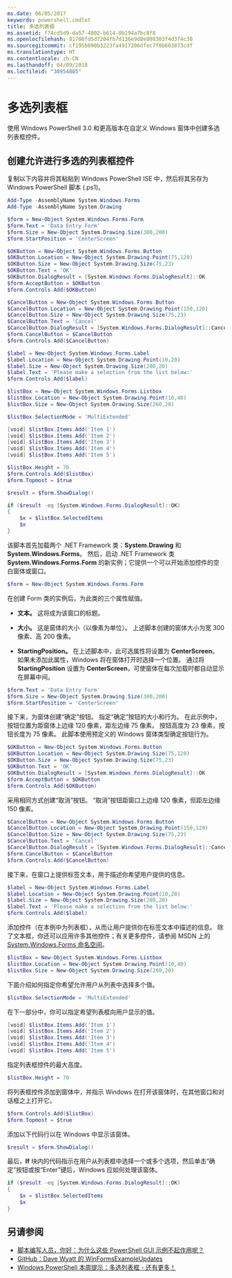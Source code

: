 ```yaml
---
ms.date: 06/05/2017
keywords: powershell,cmdlet
title: 多选列表框
ms.assetid: f74cd5d9-da57-4802-b614-0b194a7bc8f8
ms.openlocfilehash: 81708fd5d7204fb7d136e9d8e808303f4d3f4c30
ms.sourcegitcommit: cf195b090b3223fa4917206dfec7f0b603873cdf
ms.translationtype: HT
ms.contentlocale: zh-CN
ms.lasthandoff: 04/09/2018
ms.locfileid: "30954885"
---
```

# <a name="multiple-selection-list-boxes"></a>多选列表框

使用 Windows PowerShell 3.0 和更高版本在自定义 Windows 窗体中创建多选列表框控件。

## <a name="create-list-box-controls-that-allow-multiple-selections"></a>创建允许进行多选的列表框控件

复制以下内容并将其粘贴到 Windows PowerShell ISE 中，然后将其另存为 Windows PowerShell 脚本 (.ps1)。

```powershell
Add-Type -AssemblyName System.Windows.Forms
Add-Type -AssemblyName System.Drawing

$form = New-Object System.Windows.Forms.Form
$form.Text = 'Data Entry Form'
$form.Size = New-Object System.Drawing.Size(300,200)
$form.StartPosition = 'CenterScreen'

$OKButton = New-Object System.Windows.Forms.Button
$OKButton.Location = New-Object System.Drawing.Point(75,120)
$OKButton.Size = New-Object System.Drawing.Size(75,23)
$OKButton.Text = 'OK'
$OKButton.DialogResult = [System.Windows.Forms.DialogResult]::OK
$form.AcceptButton = $OKButton
$form.Controls.Add($OKButton)

$CancelButton = New-Object System.Windows.Forms.Button
$CancelButton.Location = New-Object System.Drawing.Point(150,120)
$CancelButton.Size = New-Object System.Drawing.Size(75,23)
$CancelButton.Text = 'Cancel'
$CancelButton.DialogResult = [System.Windows.Forms.DialogResult]::Cancel
$form.CancelButton = $CancelButton
$form.Controls.Add($CancelButton)

$label = New-Object System.Windows.Forms.Label
$label.Location = New-Object System.Drawing.Point(10,20)
$label.Size = New-Object System.Drawing.Size(280,20)
$label.Text = 'Please make a selection from the list below:'
$form.Controls.Add($label)

$listBox = New-Object System.Windows.Forms.Listbox
$listBox.Location = New-Object System.Drawing.Point(10,40)
$listBox.Size = New-Object System.Drawing.Size(260,20)

$listBox.SelectionMode = 'MultiExtended'

[void] $listBox.Items.Add('Item 1')
[void] $listBox.Items.Add('Item 2')
[void] $listBox.Items.Add('Item 3')
[void] $listBox.Items.Add('Item 4')
[void] $listBox.Items.Add('Item 5')

$listBox.Height = 70
$form.Controls.Add($listBox)
$form.Topmost = $true

$result = $form.ShowDialog()

if ($result -eq [System.Windows.Forms.DialogResult]::OK)
{
    $x = $listBox.SelectedItems
    $x
}
```

该脚本首先加载两个 .NET Framework 类：**System.Drawing** 和 **System.Windows.Forms**。 然后，启动 .NET Framework 类 **System.Windows.Forms.Form** 的新实例；它提供一个可以开始添加控件的空白窗体或窗口。

```powershell
$form = New-Object System.Windows.Forms.Form
```

在创建 Form 类的实例后，为此类的三个属性赋值。

- **文本。** 这将成为该窗口的标题。

- **大小。** 这是窗体的大小（以像素为单位）。 上述脚本创建的窗体大小为宽 300 像素、高 200 像素。

- **StartingPosition。** 在上述脚本中，此可选属性将设置为 **CenterScreen**。 如果未添加此属性，Windows 将在窗体打开时选择一个位置。 通过将 **StartingPosition** 设置为 **CenterScreen**，可使窗体在每次加载时都自动显示在屏幕中间。

```powershell
$form.Text = 'Data Entry Form'
$form.Size = New-Object System.Drawing.Size(300,200)
$form.StartPosition = 'CenterScreen'
```

接下来，为窗体创建“确定”按钮。   指定“确定”按钮的大小和行为。 在此示例中，按钮位置为距窗体上边缘 120 像素，距左边缘 75 像素。 按钮高度为 23 像素，按钮长度为 75 像素。 此脚本使用预定义的 Windows 窗体类型确定按钮行为。

```powershell
$OKButton = New-Object System.Windows.Forms.Button
$OKButton.Location = New-Object System.Drawing.Size(75,120)
$OKButton.Size = New-Object System.Drawing.Size(75,23)
$OKButton.Text = 'OK'
$OKButton.DialogResult = [System.Windows.Forms.DialogResult]::OK
$form.AcceptButton = $OKButton
$form.Controls.Add($OKButton)
```

采用相同方式创建“取消”按钮。 “取消”按钮距窗口上边缘 120 像素，但距左边缘 150 像素。

```powershell
$CancelButton = New-Object System.Windows.Forms.Button
$CancelButton.Location = New-Object System.Drawing.Point(150,120)
$CancelButton.Size = New-Object System.Drawing.Size(75,23)
$CancelButton.Text = 'Cancel'
$CancelButton.DialogResult = [System.Windows.Forms.DialogResult]::Cancel
$form.CancelButton = $CancelButton
$form.Controls.Add($CancelButton)
```

接下来，在窗口上提供标签文本，用于描述你希望用户提供的信息。

```powershell
$label = New-Object System.Windows.Forms.Label
$label.Location = New-Object System.Drawing.Point(10,20)
$label.Size = New-Object System.Drawing.Size(280,20)
$label.Text = 'Please make a selection from the list below:'
$form.Controls.Add($label)
```

添加控件（在本例中为列表框），从而让用户提供你在标签文本中描述的信息。 除了文本框，你还可以应用许多其他控件；有关更多控件，请参阅 MSDN 上的 [System.Windows.Forms 命名空间](http://msdn.microsoft.com/library/k50ex0x9(v=vs.110).aspx)。

```powershell
$listBox = New-Object System.Windows.Forms.Listbox
$listBox.Location = New-Object System.Drawing.Point(10,40)
$listBox.Size = New-Object System.Drawing.Size(260,20)
```

下面介绍如何指定你希望允许用户从列表中选择多个值。

```powershell
$listBox.SelectionMode = 'MultiExtended'
```

在下一部分中，你可以指定希望列表框向用户显示的值。

```powershell
[void] $listBox.Items.Add('Item 1')
[void] $listBox.Items.Add('Item 2')
[void] $listBox.Items.Add('Item 3')
[void] $listBox.Items.Add('Item 4')
[void] $listBox.Items.Add('Item 5')
```

指定列表框控件的最大高度。

```powershell
$listBox.Height = 70
```

将列表框控件添加到窗体中，并指示 Windows 在打开该窗体时，在其他窗口和对话框之上打开它。

```powershell
$form.Controls.Add($listBox)
$form.Topmost = $true
```

添加以下代码行以在 Windows 中显示该窗体。

```powershell
$result = $form.ShowDialog()
```

最后，**If** 块内的代码指示在用户从列表框中选择一个或多个选项，然后单击“确定”按钮或按“Enter”键后，Windows 应如何处理该窗体。

```powershell
if ($result -eq [System.Windows.Forms.DialogResult]::OK)
{
    $x = $listBox.SelectedItems
    $x
}
```

## <a name="see-also"></a>另请参阅

- [脚本编写人员，你好：为什么这些 PowerShell GUI 示例不起作用呢？](http://go.microsoft.com/fwlink/?LinkId=506644)
- [GitHub：Dave Wyatt 的 WinFormsExampleUpdates](https://github.com/dlwyatt/WinFormsExampleUpdates)
- [Windows PowerShell 本周提示：多选列表框 - 还有更多！](http://technet.microsoft.com/library/ff730950.aspx)